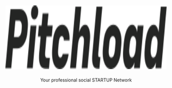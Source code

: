 <h1 align="center">
  <a href="https://pitchload.net">
    <picture height="200">
      <source media="(prefers-color-scheme: dark)" srcset="https://github.com/pitchload-dev/.github/blob/main/logo/logo-dark.svg">
      <img alt="Pitchload Logo" src="https://github.com/pitchload-dev/.github/blob/main/logo/logo-light.svg" height="200">
    </picture>
  </a>
</h1>
<p align="center">
  Your professional social STARTUP Network
<p>
